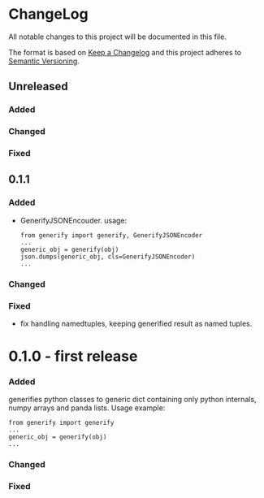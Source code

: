 # ChangeLog
All notable changes to this project will be documented in this file.

The format is based on [Keep a Changelog](http://keepachangelog.com/)
and this project adheres to [Semantic Versioning](http://semver.org/).

## Unreleased
### Added
### Changed
### Fixed

## 0.1.1
### Added
- GenerifyJSONEncouder. usage:
    ```
    from generify import generify, GenerifyJSONEncoder
    ...
    generic_obj = generify(obj)
    json.dumps(generic_obj, cls=GenerifyJSONEncoder)
    ...
    ```
### Changed
### Fixed
- fix handling namedtuples, keeping generified result as named tuples.

# 0.1.0 - first release
### Added
generifies python classes to generic dict containing only python internals, numpy arrays and panda lists.
Usage example:
```
from generify import generify
...
generic_obj = generify(obj)
...
```

### Changed
### Fixed
